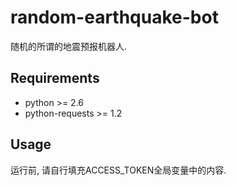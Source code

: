 random-earthquake-bot
=====================

随机的所谓的地震预报机器人.

Requirements
-------------

* python >= 2.6
* python-requests >= 1.2


Usage
------

运行前, 请自行填充ACCESS_TOKEN全局变量中的内容.
